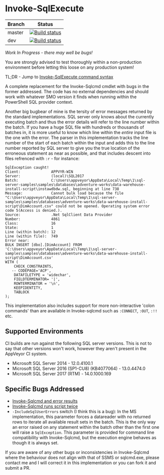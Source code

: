 # Invoke-SqlExecute

|Branch|Status|
|------|------|
|master|[![Build status](https://ci.appveyor.com/api/projects/status/1p6dvf2gldjj1t1h/branch/master?svg=true)](https://ci.appveyor.com/project/fireflycons/invoke-sqlexecute/branch/master)|
|dev|[![Build status](https://ci.appveyor.com/api/projects/status/1p6dvf2gldjj1t1h/branch/dev?svg=true)](https://ci.appveyor.com/project/fireflycons/invoke-sqlexecute/branch/dev)|

*Work In Progress - there may well be bugs!*

You are strongly advised to test thoroughly within a non-production environment before letting this loose on any production system!

TL;DR - Jump to [Invoke-SqlExecute command syntax](./docs/en-US/Invoke-SqlExecute.md)

A complete replacement for the Invoke-Sqlcmd cmdlet with bugs in the former addressed. The code has no external dependencies and should work with whatever SMO version it finds when running within the PowerShell SQL provider context.

Another big bugbear of mine is the tersity of error messages returned by the standard implementations. SQL server only knows about the currently executing batch and thus the error details will refer to the line number within the batch. If you have a huge SQL file with hundreds or thousands of batches in, it is more useful to know which line within the *entire* input file is the one with the error. The parser in this implementation tracks the line number of the start of each batch within the input and adds this to the line number reported by SQL server to give you the true location of the erroneous statement as near as possible, and that includes descent into files refrenced with `:r` - for instance:

```
SqlException caught!
Client:              APPVYR-WIN
Server:              (local)\SQL2017
Batch:               C:\Users\appveyor\AppData\Local\Temp\1\sql-server-samples\samples\databases\adventure-works\data-warehouse-install-script\instawdbdw.sql, beginning at line 738
Message:             Cannot bulk load because the file "C:\Users\appveyor\AppData\Local\Temp\1\sql-server-samples\samples\databases\adventure-works\data-warehouse-install-script\DimAccount.csv" could not be opened. Operating system error code 5(Access is denied.).
Source:              .Net SqlClient Data Provider
Number:              4861
Class:               16
State:               1
Line (within batch): 12
Line (within file):  749
Error near:
BULK INSERT [dbo].[DimAccount] FROM 'C:\Users\appveyor\AppData\Local\Temp\1\sql-server-samples\samples\databases\adventure-works\data-warehouse-install-script\DimAccount.csv'
WITH (
    CHECK_CONSTRAINTS,
   -- CODEPAGE='ACP',
    DATAFILETYPE = 'widechar',
    FIELDTERMINATOR= '|',
    ROWTERMINATOR = '\n',
    KEEPIDENTITY,
    TABLOCK
);
```

This implementation also includes support for more non-interactive 'colon commands' than are available in Invoke-sqlcmd such as `:CONNECT`, `:OUT`, `:!!` etc.


## Supported Environments

CI builds are run against the following SQL server versions. This is not to say that other versions won't work, however they aren't present in the AppVeyor CI system.

* Microsoft SQL Server 2014 - 12.0.4100.1
* Microsoft SQL Server 2016 (SP1-CU8) (KB4077064) - 13.0.4474.0
* Microsoft SQL Server 2017 (RTM) - 14.0.1000.169

## Specific Bugs Addressed

* [Invoke-Sqlcmd and error results](https://sqldevelopmentwizard.blogspot.com/2016/12/invoke-sqlcmd-and-error-results.html)
* [Invoke-Sqlcmd runs script twice](https://stackoverflow.com/questions/33271446/invoke-sqlcmd-runs-script-twice/)
* `-IncludeSqlUserErrors` switch (I think this is a bug): In the MS implementation, this parameter forces a datareader with no returned rows to iterate all available result sets in the batch. This is the only way an error raised on any statement within the batch other than the first one will raise a `SqlException`. This parameter is provided for command line compatibility with Invoke-Sqlcmd, but the execution engine behaves as though it is always set.

If you are aware of any other bugs or inconsistencies in Invoke-Sqlcmd where the behaviour does not align with that of SSMS or sqlcmd.exe, please contact me and I will correct it in this implementation or you can fork it and submit a PR.



